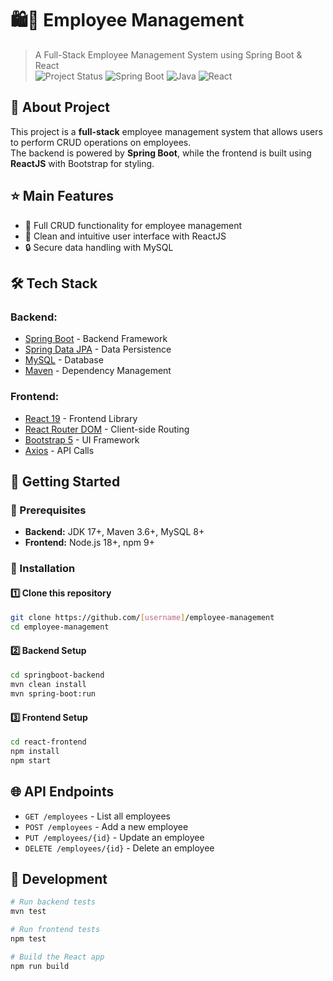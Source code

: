 # 🛍👥 Employee Management
> A Full-Stack Employee Management System using Spring Boot & React  
![Project Status](https://img.shields.io/badge/status-active-success.svg)
> ![Spring Boot](https://img.shields.io/badge/Spring%20Boot-3.5.0--SNAPSHOT-brightgreen.svg)
![Java](https://img.shields.io/badge/Java-17-orange.svg) ![React](https://img.shields.io/badge/React-19-blue.svg)  

## 📖 About Project  
This project is a **full-stack** employee management system that allows users to perform CRUD operations on employees.  
The backend is powered by **Spring Boot**, while the frontend is built using **ReactJS** with Bootstrap for styling.  

## ⭐ Main Features  
- 📝 Full CRUD functionality for employee management  
- 🎨 Clean and intuitive user interface with ReactJS  
- 🔒 Secure data handling with MySQL  

## 🛠️ Tech Stack  
### Backend:
- [Spring Boot](https://spring.io/projects/spring-boot) - Backend Framework  
- [Spring Data JPA](https://spring.io/projects/spring-data-jpa) - Data Persistence  
- [MySQL](https://www.mysql.com/) - Database  
- [Maven](https://maven.apache.org/) - Dependency Management  

### Frontend:
- [React 19](https://react.dev/) - Frontend Library  
- [React Router DOM](https://reactrouter.com/) - Client-side Routing  
- [Bootstrap 5](https://getbootstrap.com/) - UI Framework  
- [Axios](https://axios-http.com/) - API Calls  

## 🏁 Getting Started  

### 🔧 Prerequisites  
- **Backend:** JDK 17+, Maven 3.6+, MySQL 8+  
- **Frontend:** Node.js 18+, npm 9+  

### 🚀 Installation  

#### 1️⃣ Clone this repository  
```bash
git clone https://github.com/[username]/employee-management
cd employee-management
```

#### 2️⃣ Backend Setup  
```bash
cd springboot-backend
mvn clean install
mvn spring-boot:run
```

#### 3️⃣ Frontend Setup  
```bash
cd react-frontend
npm install
npm start
```

## 🌐 API Endpoints  
- `GET /employees` - List all employees  
- `POST /employees` - Add a new employee  
- `PUT /employees/{id}` - Update an employee  
- `DELETE /employees/{id}` - Delete an employee  

## 🔧 Development  
```bash
# Run backend tests
mvn test

# Run frontend tests
npm test

# Build the React app
npm run build
```
